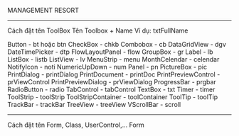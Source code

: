 MANAGEMENT RESORT
________________________________________________________
Cách đặt tên ToolBox
Tên Toolbox + Name
Ví dụ:  txtFullName

Button                - bt hoặc btn
CheckBox              - chkb
Combobox              - cb
DataGridView          - dgv
DateTimePicker        - dtp
FlowLayoutPanel       - flow
GroupBox              - gr
Label                 - lb
ListBox               - listb
ListView              - lv
MenuStrip             - menu
MonthCelendar         - celendar
NotifyIcon            - noti
NumericUpDown         - num
Panel                 - pn
PictureBox            - pic
PrintDialog           - printDialog
PrintDocument         - printDoc
PrintPreviewControl   - prViewControl
PrintPreviewDialog    - prViewDialog
ProgressBar           - prgbar
RadioButton           - radio
TabControl            - tabControl
TextBox               - txt
Timer                 - timer
ToolStrip             - toolStrip
ToolStripContainer    - toolContainer
ToolTip               - toolTip
TrackBar              - trackBar
TreeView              - treeView
VScrollBar            - scroll

_______________________________________________________
Cách đặt tên Form, Class, UserControl,...
Form

